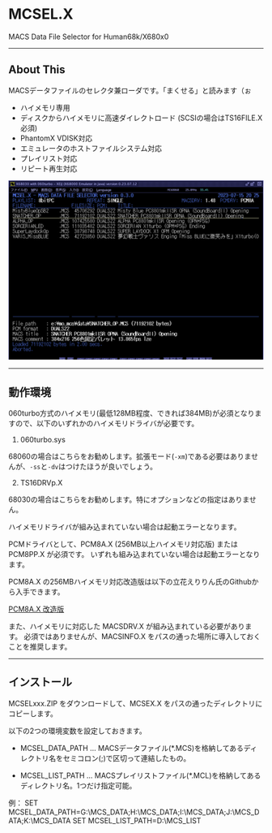 # MCSEL.X

MACS Data File Selector for Human68k/X680x0

---

## About This

MACSデータファイルのセレクタ兼ローダです。「まくせる」と読みます（ぉ

 - ハイメモリ専用
 - ディスクからハイメモリに高速ダイレクトロード (SCSIの場合はTS16FILE.X必須)
 - PhantomX VDISK対応
 - エミュレータのホストファイルシステム対応
 - プレイリスト対応
 - リピート再生対応

<img src='images/mcsel1.png' width='800px'/>

---

## 動作環境

060turbo方式のハイメモリ(最低128MB程度、できれば384MB)が必須となりますので、以下のいずれかのハイメモリドライバが必要です。

1. 060turbo.sys

68060の場合はこちらをお勧めします。拡張モード(`-xm`)である必要はありませんが、`-ss`と`-dv`はつけたほうが良いでしょう。

2. TS16DRVp.X

68030の場合はこちらをお勧めします。特にオプションなどの指定はありません。

ハイメモリドライバが組み込まれていない場合は起動エラーとなります。


PCMドライバとして、PCM8A.X (256MB以上ハイメモリ対応版) または PCM8PP.X が必須です。
いずれも組み込まれていない場合は起動エラーとなります。

PCM8A.X の256MBハイメモリ対応改造版は以下の立花えりりん氏のGithubから入手できます。

[PCM8A.X 改造版](https://github.com/kg68k/pcm8a)


また、ハイメモリに対応した MACSDRV.X が組み込まれている必要があります。
必須ではありませんが、MACSINFO.X をパスの通った場所に導入しておくことを推奨します。

---

## インストール

MCSELxxx.ZIP をダウンロードして、MCSEX.X をパスの通ったディレクトリにコピーします。

以下の2つの環境変数を設定しておきます。

- MCSEL_DATA_PATH ... MACSデータファイル(*.MCS)を格納してあるディレクトリ名をセミコロン(;)で区切って連結したもの。

- MCSEL_LIST_PATH ... MACSプレイリストファイル(*.MCL)を格納してあるディレクトリ名。1つだけ指定可能。

例：
    SET MCSEL_DATA_PATH=G:\MCS_DATA;H:\MCS_DATA;I:\MCS_DATA;J:\MCS_DATA;K:\MCS_DATA
    SET MCSEL_LIST_PATH=D:\MCS_LIST

